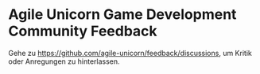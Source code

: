 # Agile Unicorn Game Development Community Feedback

Gehe zu https://github.com/agile-unicorn/feedback/discussions, um Kritik oder Anregungen zu hinterlassen.

